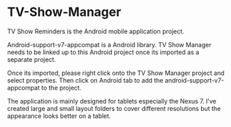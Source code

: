 # TV-Show-Manager
TV Show Reminders is the Android mobile application project.

Android-support-v7-appcompat is a Android library. TV Show Manager needs to be linked up to this Android project once its imported as a separate project.

Once its imported, please right click onto the TV Show Manager project and select properties. Then click on Android tab to add the android-support-v7-appcompat to the project.

The application is mainly designed for tablets especially the Nexus 7. I've created large and small layout folders to cover different resolutions but the appearance looks better on a tablet.
